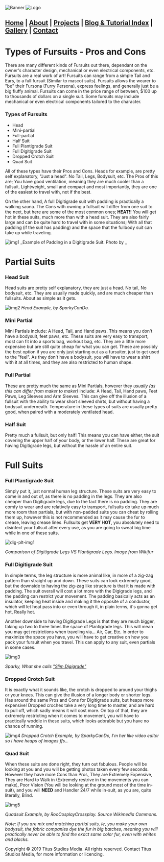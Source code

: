 ![Banner](/assets/images/IMG_0286_2.png)
![Logo](/assets/images/IMG_0286_3.png)

## [Home](https://titusstudiosmediagroup.github.io/)      |      [About](https://titusstudiosmediagroup.github.io/content/pages/about)     |    [Projects](https://titusstudiosmediagroup.github.io/content/pages/projects)      |      [Blog & Tutorial Index](https://titusstudiosmediagroup.github.io/blogindex)      |      [Gallery](https://titusstudiosmediagroup.github.io/content/pages/gallery)      |      [Contact](https://titusstudiosmediagroup.github.io/content/pages/contact)



# Types of Fursuits - Pros and Cons

There are many different kinds of Fursuits out there, dependant on the owner's character design, mechanical or even electrical components, etc. Fursuits are a real work of art! Fursuits can range from a simple Tail and Ears, to a full fursuit (Similar to mascot suits).
Fursuits allows the wearer to "be" their Fursona (Furry Persona), express feelings, and generally just be a big fluffy animal. Fursuits can come in the price range of between, $100 up to thousands of dollars on a single suit. Some fursuits may include mechanical or even electrical components tailored to the character.

### Types of Fursuits
 * Head
 * Mini-partial
 * Full-partial
 * Half Suit
 * Full Plantigrade Suit
 * Full Digitigrade Suit
 * Dropped Crotch Suit
 * Quad Suit
 
All of these types have their Pros and Cons. Heads for example, are pretty self explanatory, "Just a head". No Tail, Legs, Bodysuit, etc.
The Pros of this are; You have good ventilation, meaning they are much cooler than a fullsuit. Lightweight, small and compact and most importantly, they are one of the easiest to travel with, not if the best.

On the other hand, A full Digitigrade suit with padding is practically a walking sauna. The Cons with owning a fullsuit will differ from one suit to the next, but here are some of the most common ones; **HEAT!!** You will get hot in these suits, much more than with a head suit. They are also fairly large and can be quite hard to travel with in some situations; With all that padding (if the suit has padding) and the space that the fullbody suit can take up while traveling.

![img1](https://i.imgur.com/M3jgnnY.jpg)
_Example of Padding in a Digitigrade Suit. Photo by _

# Partial Suits

### Head Suit
Head suits are pretty self explanatory, they are just a head. No tail, No bodysuit, etc. They are usually made quickly, and are much cheaper than fullsuits. About as simple as it gets.

![img2](https://i.imgur.com/Qpz8wIt.jpg)
_Head Example, by SparkyCanDo._

### Mini Partial
Mini Partials include: A Head, Tail, and Hand paws. This means you don't have a bodysuit, feet paws, etc. These suits are very easy to transport, most can fit into a sports bag, workout bag, etc. They are a little more expensive but are still quite cheap for what you can get. These are possibly the best option if you are only just starting out as a fursuiter, just to get used to the "feel". As they don't have a bodysuit, you will have to wear a shirt with it at all times, and they are also restricted to human shape.

### Full Partial
These are pretty much the same as Mini Partials, however they *usually (as this can differ from maker to maker)* include: A Head, Tail, Hand paws, Feet Paws, Leg Sleeves and Arm Sleeves. This can give off the illusion of a fullsuit with the ability to wear short sleeved shirts, but without having a bodysuit underneath. Temperature in these types of suits are usually pretty good, when paired with a moderately ventilated head.

### Half Suit
Pretty much a fullsuit, but only half! This means you can have either, the suit covering the upper half of your body, or the lower half. These are great for having Digitigrade legs, but without the hassle of an entire suit.

# Full Suits

### Full Plantigrade Suit
Simply put it, just normal human leg structure. These suits are very easy to come in and out of, as there is no padding in the legs. They are also cheaper than Digitigrade legs, due to the fact there is no padding. They are comfy to wear and are relatively easy to transport, fullsuits do take up much more room than partials, but with non-padded suits you can cheat by rolling them up, however this is not recommended as it may cause the fur to crease, leaving crease lines. Fullsuits get **VERY HOT**, you absolutely need to disinfect your fullsuit after every use, as you are going to sweat big time while in one of these suits.

![dig-plt-img1](https://i.imgur.com/OL8HitQ.gif)

_Comparison of Digitigrade Legs VS Plantigrade Legs. Image from Wikifur_


### Full Digitigrade Suit
In simple terms, the leg structure is more animal like, in more of a zig-zag pattern than straight up and down. These suits can look extremely good, but the downside to having the zig-zag like structure is that it is made with padding. The suit overall will cost a lot more with the Digigrade legs, and the padding can restrict your movement. The padding basically acts as an insulator, keeping heat inside and making it the opposite of a conductor, which will let heat pass into or even through it, in plain terms, it's gonna get hot, Really hot.

Another downside to having Digitigrade Legs is that they are much bigger, taking up two to three times the space of Plantigrade legs. This will mean you may get restrictions when traveling via... Air, Car, Etc. In order to maximize the space you have, you will have to get creative on how you pack your fursuit when you travel. This can apply to any suit, even partials in some cases.

![img3](https://i.imgur.com/8vMYmdl.jpg)

_Sparky, What she calls ["Slim Digigrade"](https://i.imgur.com/jWV7LLc.jpg)_

### Dropped Crotch Suit
It is exactly what it sounds like, the crotch is dropped to around your thighs or your knees. This can give the illusion of a longer body or shorter legs. Has around the same Pros and Cons for Digitigrade suits, but heaps more expensive! Dropped croches take a very long time to master, and are hard to pull off, which sadly means it will cost more. On top of that, they are extremely restricting when it comes to movement, you will have to practically woddle in these suits, which looks adorable but you have no chance of running.

![img4](https://i.imgur.com/7n9WXeq.jpg)
_Dropped Crotch Example, by SparkyCanDo, I'm her like video editor so I have heaps of images ffs..._

### Quad Suit
When these suits are done right, they turn out fabulous. People will be looking at you and you will be getting photos taken every few seconds. However they have more Cons than Pros, They are Extremely Expensive, They are Hard to Walk in (Extremely restrive in the movements you can make), Poor Vision (You will be looking at the ground most of the time in-suit), and you will **NEED** and Handler 24/7 while in-suit, as you are, quite literally, Blind.

![img5](https://i.imgur.com/TzPPLzO.jpg)

_Quadsuit Example, by RooCosplayCrossplay. Source Wikimedia Commons._

_Note: If you are mix and matching partial suits, Ie, you make your own bodysuit, the fabric companies dye the fur in big batches, meaning you will practically never be able to find the exact same color fur, even with whites and blacks._



Copyright © 2019 Titus Studios Media. All rights reserved. Contact Titus Studios Media, for more information or licencing.
